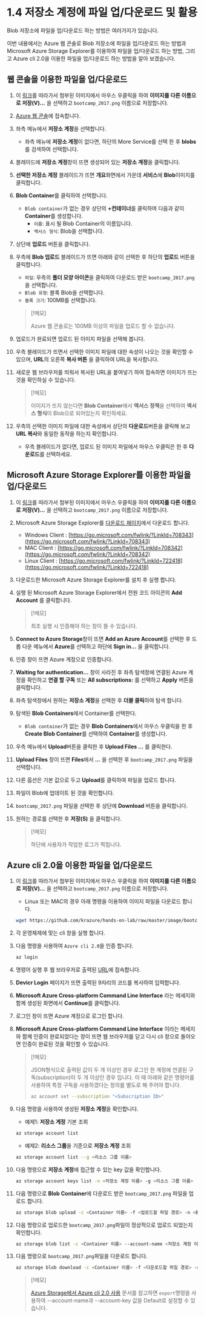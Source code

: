 # 1.4 저장소 계정에 파일 업/다운로드 및 활용
Blob 저장소에 파일을 업/다운로드 하는 방법은 여러가지가 있습니다.

이번 내용에서는 Azure 웹 콘솔로 Blob 저장소에 파일을 업/다운로드 하는 방법과 Microsoft Azure Storage Explorer를 이용하여 파일을 업/다운로드 하는 방법, 그리고 Azure cli 2.0을 이용한 파일을 업/다운로드 하는 방법을 알아 보겠습니다.

## 웹 콘솔을 이용한 파일을 업/다운로드
1. 이 [링크](https://github.com/krazure/hands-on-lab/blob/master/image/bootcamp_2017.png)를 따라가서 첨부된 이미지에서 마우스 우클릭을 하여 **이미지를 다른 이름으로 저장(V)...** 을 선택하고 `bootcamp_2017.png` 이름으로 저장합니다.

2. [Azure 웹 콘솔](https://portal.azure.com)에 접속합니다.

3. 좌측 메뉴에서 **저장소 계정**을 선택합니다.
    - 좌측 메뉴에 **저장소 계정**이 없다면, 하단의 More Service를 선택 한 후 **blobs**를 검색하여 선택합니다.

4. 블레이드에 **저장소 계정**창이 뜨면 생성되어 있는 **저장소 계정**을 클릭합니다.

5. **선택한 저장소 계정** 블레이드가 뜨면 **개요**화면에서 가운데 **서비스**에 **Blob**이미지를 클릭합니다.

6. **Blob Container**를 클릭하여 선택합니다.
    - `Blob container`가 없는 경우 상단의 **+컨테이너**를 클릭하여 다음과 같이 **Container**를 생성합니다.
        - `이름`: 표시 될 Blob Container의 이름입니다.
        - `액서스 형식`: Blob을 선택합니다.

7. 상단에 **업로드** 버튼을 클릭합니다.

8. 우측에 **Blob 업로드** 블레이드가 뜨면 아래와 같이 선택한 후 하단의 **업로드** 버튼을 클릭합니다.
    - `파일`: 우측의 **폴더 모양 아이콘**을 클릭하여 다운로드 받은 `bootcamp_2017.png`을 선택합니다.
    - `Blob 유형`: 블록 Blob을 선택합니다.
    - `블록 크기`: 100MB를 선택합니다.
    > [!메모]
    >
    > Azure 웹 콘솔로는 100MB 이상의 파일을 업로드 할 수 없습니다.

9. 업로드가 완료되면 업로드 된 이미지 파일을 선택해 봅니다.

10. 우측 블레이드가 뜨면서 선택한 이미지 파일에 대한 속성이 나오는 것을 확인할 수 있으며, **URL**의 오른쪽 **복사 버튼** 을 클릭하여 URL을 복사합니다.

11. 새로운 웹 브라우저를 띄워서 복사된 URL을 붙여넣기 하여 접속하면 이미지가 뜨는 것을 확인하실 수 있습니다.
    > [!메모]
    >
    > 이미지가 뜨지 않는다면 **Blob Container**에서 **액서스 정책**을 선택하여 **액서스 형식**이 Blob으로 되어있는지 확인하세요.

12. 우측의 선택한 이미지 파일에 대한 속성에서 상단의 **다운로드**버튼을 클릭해 보고 **URL 복사**와 동일한 동작을 하는지 확인합니다.
    - 우측 블레이드가 없다면, 업로드 된 이미지 파일에서 마우스 우클릭은 한 후 **다운로드**를 선택하세요.

## Microsoft Azure Storage Explorer를 이용한 파일을 업/다운로드
1. 이 [링크](https://github.com/krazure/hands-on-lab/blob/master/image/bootcamp_2017.png)를 따라가서 첨부된 이미지에서 마우스 우클릭을 하여 **이미지를 다른 이름으로 저장(V)...** 을 선택하고 `bootcamp_2017.png` 이름으로 저장합니다.

2. Microsoft Azure Storage Explorer를 [다운로드 페이지](http://storageexplorer.com/)에서 다운로드 합니다.
    - Windows Client : [https://go.microsoft.com/fwlink/?LinkId=708343](https://go.microsoft.com/fwlink/?LinkId=708343)
    - MAC Client : [https://go.microsoft.com/fwlink/?LinkId=708342](https://go.microsoft.com/fwlink/?LinkId=708342)
    - Linux Client : [https://go.microsoft.com/fwlink/?LinkId=722418](https://go.microsoft.com/fwlink/?LinkId=722418)

3. 다운로드한 Microsoft Azure Storage Explorer를 설치 후 실행 합니다.

4. 실행 된 Microsoft Azure Storage Explorer에서 전원 코드 아이콘의 **Add Account** 를 클릭합니다.
   > [!메모]
   >
   > 최초 실행 시 인증해야 하는 창이 뜰 수 있습니다.

5. **Connect to Azure Storage**창이 뜨면 **Add an Azure Account**를 선택한 후 드롭 다운 메뉴에서 **Azure**를 선택하고 하단에 **Sign in...** 을 클릭합니다.

6. 인증 창이 뜨면 Azure 계정으로 인증합니다.

7. **Waiting for authentication...** 창이 사라진 후 좌측 탐색창에 연결된 Azure 계정을 확인하고 **연결 할 구독** 또는 **All subscriptions:** 를 선택하고 **Apply** 버튼을 클릭합니다.

8. 좌측 탐색창에서 원하는 **저장소 계정**을 선택한 후 **더블 클릭**하여 탐색 합니다.

9. 탐색된 **Blob Containers**에서 Container를 선택한다.
    - `Blob container`가 없는 경우 **Blob Containers**에서 마우스 우클릭을 한 후 **Create Blob Container**를 선택하여 **Container**를 생성합니다.

10. 우측 메뉴에서 **Upload**버튼을 클릭한 후 **Upload Files ...** 를 클릭한다.

11. **Upload Files** 창이 뜨면 **Files**에서 **...** 을 선택한 후 `bootcamp_2017.png` 파일을 선택합니다.

12. 다른 옵션은 기본 값으로 두고 **Upload**를 클릭하여 파일을 업로드 합니다.

13. 파일이 Blob에 업데이트 된 것을 확인합니다.

14. `bootcamp_2017.png` 파일을 선택한 후 상단에 **Download** 버튼을 클릭합니다.

15. 원하는 경로를 선택한 후 **저장(S)** 을 클릭합니다.
    > [!메모]
    >
    > 하단에 사용자가 작업한 로그가 찍힙니다.

## Azure cli 2.0을 이용한 파일을 업/다운로드
1. 이 [링크](https://github.com/krazure/hands-on-lab/blob/master/image/bootcamp_2017.png)를 따라가서 첨부된 이미지에서 마우스 우클릭을 하여 **이미지를 다른 이름으로 저장(V)...** 을 선택하고 `bootcamp_2017.png` 이름으로 저장합니다.
    - Linux 또는 MAC의 경우 아래 명령을 이용하여 이미지 파일을 다운로드 합니다.
    ```bash
    wget https://github.com/krazure/hands-on-lab/raw/master/image/bootcamp_2017.png
    ```

2. 각 운영체제에 맞는 cli 창을 실행 합니다.

3. 다음 명령을 사용하여 `Azure cli 2.0`을 인증 합니다.
    ```bash
    az login
    ```

4. 명령어 실행 후 웹 브라우저로 출력된 [URL](https://aka.ms/devicelogin)에 접속합니다.

5. **Devicr Login** 페이지가 뜨면 출력된 9자리의 코드를 복사하여 입력합니다.

6. **Microsoft Azure Cross-platform Command Line Interface** 라는 메세지와 함께 생성된 화면에서 **Continue**를 클릭합니다.

7. 로그인 창이 뜨면 Azure 계정으로 로그인 합니다.

8. **Microsoft Azure Cross-platform Command Line Interface** 이라는 메세지와 함께 인증이 완료되었다는 창이 뜨면 웹 브라우저를 닫고 다시 cli 창으로 돌아오면 인증이 완료된 것을 확인할 수 있습니다.
    > [!메모]
    >
    > JSON형식으로 출력된 값이 두 개 이상인 경우 로그인 한 계정에 연결된 구독(subscription)이 두 개 이상인 경우 입니다. 이 때 아래와 같은 명령어를 사용하여 특정 구독을 사용하겠다는 정의를 별도로 해 주어야 합니다.
    > ```bash
    > az account set --subscription "<Subscription ID>"
    > ```

9. 다음 명령을 사용하여 생성된 **저장소 계정**을 확인합니다.
    - 예제1: **저장소 계정** 기본 조회
    ```bash
    az storage account list
    ```

    - 예제2: **리소스 그룹**을 기준으로 **저장소 계정** 조회
    ```bash
    az storage account list --g <리소스 그룹 이름>
    ```

10. 다음 명령으로 **저장소 계정**에 접근할 수 있는 key 값을 확인합니다.
    ```bash
    az storage account keys list -n <저장소 계정 이름> -g <리소스 그룹 이름>
    ```

11. 다음 명령으로 **Blob Container**에 다운로드 받은 `bootcamp_2017.png` 파일을 업로드 합니다.
    ```bash
    az storage blob upload -c <Container 이름> -f <업로드할 파일 경로> -n <Blob에 업로드 될 파일 이름> --account-name <저장소 계정 이름> --account-key <`10번`에서 확인한 저장소 계정의 key값 중 하나>
    ```

12. 다음 명령으로 업로드한 `bootcamp_2017.png`파일이 정상적으로 업로드 되었는지 확인합니다.
    ```bash
    az storage blob list -c <Container 이름> --account-name <저장소 계정 이름> --account-key <`10번`에서 확인한 저장소 계정의 key값 중 하나>
    ```

13. 다음 명령으로 `bootcamp_2017.png`파일을 다운로드 합니다.
    ```bash
    az storage blob download -c <Container 이름> -f <다운로드할 파일 경로> -n <Blob 파일 이름> --account-name <저장소 계정 이름> --account-key <`10번`에서 확인한 저장소 계정의 key값 중 하나>
    ```

    > [!메모]
    >
    > [Azure Storage에서 Azure cli 2.0 사용](https://docs.microsoft.com/ko-kr/azure/storage/storage-azure-cli) 문서를 참고하면 `export`명령을 사용하여 --account-name과 --account-key 값을 Default로 설정할 수 있습니다.